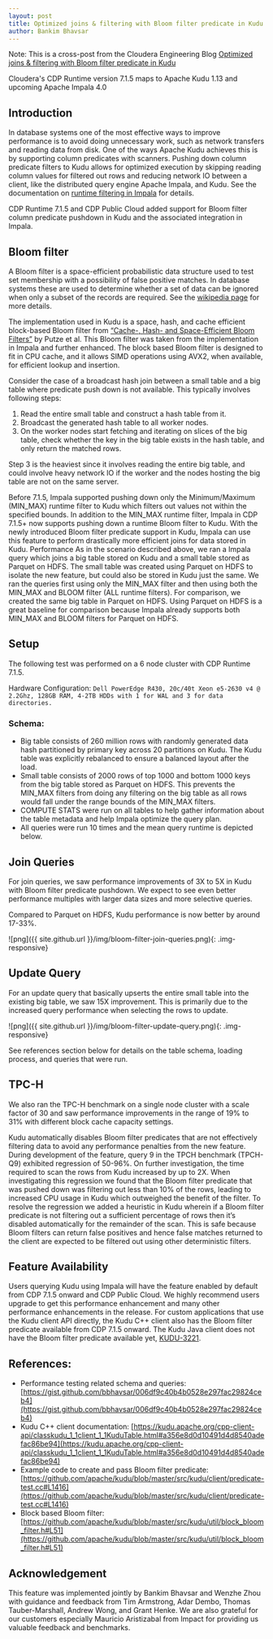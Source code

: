 ```yaml
---
layout: post
title: Optimized joins & filtering with Bloom filter predicate in Kudu
author: Bankim Bhavsar
---
```


Note: This is a cross-post from the Cloudera Engineering Blog
[Optimized joins & filtering with Bloom filter predicate in Kudu](https://blog.cloudera.com/optimized-joins-filtering-with-bloom-filter-predicate-in-kudu/)

Cloudera's CDP Runtime version 7.1.5 maps to Apache Kudu 1.13 and upcoming Apache Impala 4.0

## Introduction
In database systems one of the most effective ways to improve performance is to avoid doing
unnecessary work, such as network transfers and reading data from disk. One of the ways Apache
Kudu achieves this is by supporting column predicates with scanners. Pushing down column predicate
filters to Kudu allows for optimized execution by skipping reading column values for filtered out
rows and reducing network IO between a client, like the distributed query engine Apache Impala, and
Kudu. See the documentation on
[runtime filtering in Impala](https://docs.cloudera.com/runtime/latest/impala-reference/topics/impala-runtime-filtering.html)
for details.

CDP Runtime 7.1.5 and CDP Public Cloud added support for Bloom filter column predicate pushdown in
Kudu and the associated integration in Impala.

<!--more-->

## Bloom filter
A Bloom filter is a space-efficient probabilistic data structure used to test set membership with a
possibility of false positive matches. In database systems these are used to determine whether a
set of data can be ignored when only a subset of the records are required. See the
[wikipedia page](https://en.wikipedia.org/wiki/Bloom_filter) for more details.


The implementation used in Kudu is a space, hash, and cache efficient block-based Bloom filter from
[“Cache-, Hash- and Space-Efficient Bloom Filters”](https://www.cs.amherst.edu/~ccmcgeoch/cs34/papers/cacheefficientbloomfilters-jea.pdf)
by Putze et al. This Bloom filter was taken from the implementation in Impala and further enhanced.
The block based Bloom filter is designed to fit in CPU cache, and it allows SIMD operations using
AVX2, when available, for efficient lookup and insertion.

Consider the case of a broadcast hash join between a small table and a big table where predicate
push down is not available. This typically involves following steps:
1. Read the entire small table and construct a hash table from it.
2. Broadcast the generated hash table to all worker nodes.
3. On the worker nodes start fetching and iterating on slices of the big table,  check whether the
   key in the big table exists in the hash table, and only return the matched rows.

Step 3 is the heaviest since it involves reading the entire big table, and could involve heavy
network IO if the worker and the nodes hosting the big table are not on the same server.

Before 7.1.5, Impala supported pushing down only the Minimum/Maximum (MIN_MAX) runtime filter to
Kudu which filters out values not within the specified bounds. In addition to the MIN_MAX runtime
filter, Impala in CDP 7.1.5+ now supports pushing down a runtime Bloom filter to Kudu. With the
newly introduced Bloom filter predicate support in Kudu, Impala can use this feature to perform
drastically more efficient joins for data stored in Kudu.
Performance
As in the scenario described above, we ran a Impala query which joins a big table stored on Kudu
and a small table stored as Parquet on HDFS. The small table was created using Parquet on HDFS to
isolate the new feature, but could also be stored in Kudu just the same. We ran the queries first
using only the MIN_MAX filter and then using both the MIN_MAX and BLOOM filter
(ALL runtime filters). For comparison, we created the same big table in Parquet on HDFS. Using
Parquet on HDFS is a great baseline for comparison because Impala already supports both MIN_MAX and
BLOOM filters for Parquet on HDFS.

## Setup
The following test was performed on a 6 node cluster with CDP Runtime 7.1.5.

Hardware Configuration:
`Dell PowerEdge R430, 20c/40t Xeon e5-2630 v4 @ 2.2Ghz, 128GB RAM, 4-2TB HDDs with 1 for WAL and 3
for data directories.`

### Schema:
- Big table consists of 260 million rows with randomly generated data hash partitioned by primary
  key across 20 partitions on Kudu. The Kudu table was explicitly rebalanced to ensure a balanced
  layout after the load.
- Small table consists of 2000 rows of top 1000 and bottom 1000 keys from the big table stored as
  Parquet on HDFS. This prevents the MIN_MAX filters from doing any filtering on the big table as
  all rows would fall under the range bounds of the MIN_MAX filters.
- COMPUTE STATS were run on all tables to help gather information about the table metadata and help
  Impala optimize the query plan.
- All queries were run 10 times and the mean query runtime is depicted below.

## Join Queries
For join queries, we saw performance improvements of 3X to 5X in Kudu with Bloom filter predicate
pushdown. We expect to see even better performance multiples with larger data sizes and more
selective queries.

Compared to Parquet on HDFS, Kudu performance is now better by around 17-33%.


![png]({{ site.github.url }}/img/bloom-filter-join-queries.png){: .img-responsive}


## Update Query
For an update query that basically upserts the entire small table into the existing big table, we
saw 15X improvement. This is primarily due to the increased query performance when selecting the
rows to update.


![png]({{ site.github.url }}/img/bloom-filter-update-query.png){: .img-responsive}


See references section below for details on the table schema, loading process, and queries that were
run.

## TPC-H
We also ran the TPC-H benchmark on a single node cluster with a scale factor of 30 and saw
performance improvements in the range of 19% to 31% with different block cache capacity settings.

Kudu automatically disables Bloom filter predicates that are not effectively filtering data to avoid
any performance penalties from the new feature. During development of the feature, query 9 in the
TPCH benchmark (TPCH-Q9) exhibited regression of 50-96%. On further investigation, the time required
to scan the rows from Kudu increased by up to 2X. When investigating this regression we found that
the Bloom filter predicate that was pushed down was filtering out less than 10% of the rows, leading
to increased CPU usage in Kudu which outweighed the benefit of the filter. To resolve the regression
we added a heuristic in Kudu wherein if a Bloom filter predicate is not filtering out a sufficient
percentage of rows then it’s disabled automatically for the remainder of the scan. This is safe
because Bloom filters can return false positives and hence false matches returned to the client are
expected to be filtered out using other deterministic filters.

## Feature Availability
Users querying Kudu using Impala will have the feature enabled by default from CDP 7.1.5 onward
and CDP Public Cloud. We highly recommend users upgrade to get this performance enhancement and many
other performance enhancements in the release. For custom applications that use the Kudu client API
directly, the Kudu C++ client also has the Bloom filter predicate available from CDP 7.1.5 onward.
The Kudu Java client does not have the Bloom filter predicate available yet,
[KUDU-3221](https://issues.apache.org/jira/browse/KUDU-3221).

## References:
- Performance testing related schema and queries:
  [https://gist.github.com/bbhavsar/006df9c40b4b0528e297fac29824ceb4](https://gist.github.com/bbhavsar/006df9c40b4b0528e297fac29824ceb4)
- Kudu C++ client documentation:
  [https://kudu.apache.org/cpp-client-api/classkudu_1_1client_1_1KuduTable.html#a356e8d0d10491d4d8540adefac86be94](https://kudu.apache.org/cpp-client-api/classkudu_1_1client_1_1KuduTable.html#a356e8d0d10491d4d8540adefac86be94)
- Example code to create and pass Bloom filter predicate:
  [https://github.com/apache/kudu/blob/master/src/kudu/client/predicate-test.cc#L1416](https://github.com/apache/kudu/blob/master/src/kudu/client/predicate-test.cc#L1416)
- Block based Bloom filter:
  [https://github.com/apache/kudu/blob/master/src/kudu/util/block_bloom_filter.h#L51](https://github.com/apache/kudu/blob/master/src/kudu/util/block_bloom_filter.h#L51)

## Acknowledgement
This feature was implemented jointly by Bankim Bhavsar and Wenzhe Zhou with guidance and feedback
from Tim Armstrong, Adar Dembo, Thomas Tauber-Marshall, Andrew Wong, and Grant Henke. We are also
grateful for our customers especially Mauricio Aristizabal from Impact for providing us valuable
feedback and benchmarks.



